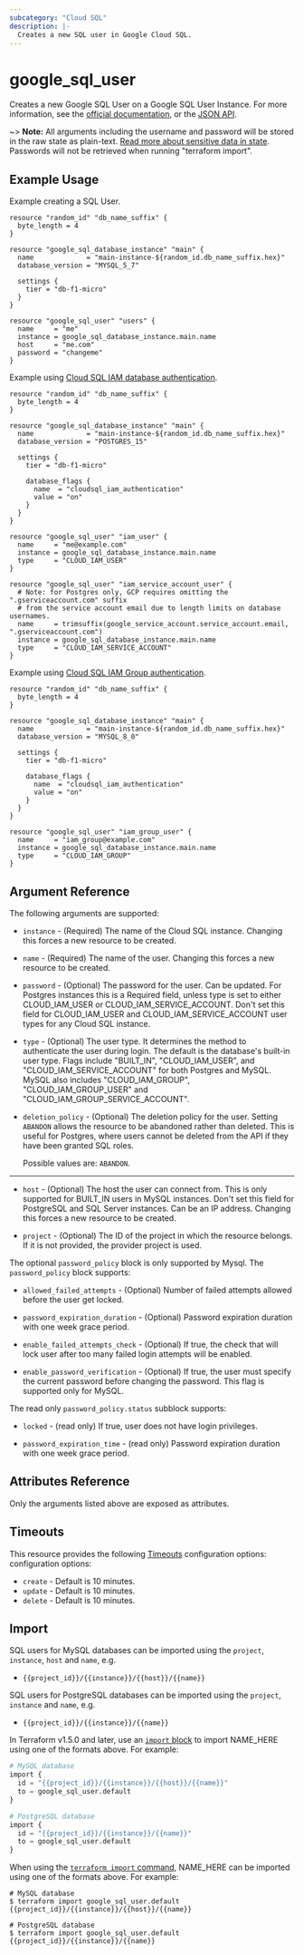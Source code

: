 ```yaml
---
subcategory: "Cloud SQL"
description: |-
  Creates a new SQL user in Google Cloud SQL.
---
```


# google_sql_user

Creates a new Google SQL User on a Google SQL User Instance. For more information, see the [official documentation](https://cloud.google.com/sql/), or the [JSON API](https://cloud.google.com/sql/docs/admin-api/v1beta4/users).

~> **Note:** All arguments including the username and password will be stored in the raw state as plain-text.
[Read more about sensitive data in state](https://www.terraform.io/language/state/sensitive-data). Passwords will not be retrieved when running
"terraform import".

## Example Usage

Example creating a SQL User.

```hcl
resource "random_id" "db_name_suffix" {
  byte_length = 4
}

resource "google_sql_database_instance" "main" {
  name             = "main-instance-${random_id.db_name_suffix.hex}"
  database_version = "MYSQL_5_7"

  settings {
    tier = "db-f1-micro"
  }
}

resource "google_sql_user" "users" {
  name     = "me"
  instance = google_sql_database_instance.main.name
  host     = "me.com"
  password = "changeme"
}
```

Example using [Cloud SQL IAM database authentication](https://cloud.google.com/sql/docs/mysql/authentication).

```hcl
resource "random_id" "db_name_suffix" {
  byte_length = 4
}

resource "google_sql_database_instance" "main" {
  name             = "main-instance-${random_id.db_name_suffix.hex}"
  database_version = "POSTGRES_15"

  settings {
    tier = "db-f1-micro"

    database_flags {
      name  = "cloudsql_iam_authentication"
      value = "on"
    }
  }
}

resource "google_sql_user" "iam_user" {
  name     = "me@example.com"
  instance = google_sql_database_instance.main.name
  type     = "CLOUD_IAM_USER"
}

resource "google_sql_user" "iam_service_account_user" {
  # Note: for Postgres only, GCP requires omitting the ".gserviceaccount.com" suffix
  # from the service account email due to length limits on database usernames.
  name     = trimsuffix(google_service_account.service_account.email, ".gserviceaccount.com")
  instance = google_sql_database_instance.main.name
  type     = "CLOUD_IAM_SERVICE_ACCOUNT"
}
```

Example using [Cloud SQL IAM Group authentication](https://cloud.google.com/sql/docs/mysql/iam-authentication#iam-group-auth).

```hcl
resource "random_id" "db_name_suffix" {
  byte_length = 4
}

resource "google_sql_database_instance" "main" {
  name             = "main-instance-${random_id.db_name_suffix.hex}"
  database_version = "MYSQL_8_0"

  settings {
    tier = "db-f1-micro"

    database_flags {
      name  = "cloudsql_iam_authentication"
      value = "on"
    }
  }
}

resource "google_sql_user" "iam_group_user" {
  name     = "iam_group@example.com"
  instance = google_sql_database_instance.main.name
  type     = "CLOUD_IAM_GROUP"
}
```

## Argument Reference

The following arguments are supported:

* `instance` - (Required) The name of the Cloud SQL instance. Changing this
    forces a new resource to be created.

* `name` - (Required) The name of the user. Changing this forces a new resource
    to be created.

* `password` - (Optional) The password for the user. Can be updated. For Postgres
    instances this is a Required field, unless type is set to either CLOUD_IAM_USER
    or CLOUD_IAM_SERVICE_ACCOUNT. Don't set this field for CLOUD_IAM_USER
    and CLOUD_IAM_SERVICE_ACCOUNT user types for any Cloud SQL instance.

* `type` - (Optional) The user type. It determines the method to authenticate the
    user during login. The default is the database's built-in user type. Flags
    include "BUILT_IN", "CLOUD_IAM_USER", and "CLOUD_IAM_SERVICE_ACCOUNT" for both Postgres and MySQL.
    MySQL also includes "CLOUD_IAM_GROUP", "CLOUD_IAM_GROUP_USER" and "CLOUD_IAM_GROUP_SERVICE_ACCOUNT".

* `deletion_policy` - (Optional) The deletion policy for the user.
    Setting `ABANDON` allows the resource to be abandoned rather than deleted. This is useful
    for Postgres, where users cannot be deleted from the API if they have been granted SQL roles.

    Possible values are: `ABANDON`.

- - -

* `host` - (Optional) The host the user can connect from. This is only supported
    for BUILT_IN users in MySQL instances. Don't set this field for PostgreSQL and SQL Server instances.
    Can be an IP address. Changing this forces a new resource to be created.

* `project` - (Optional) The ID of the project in which the resource belongs. If it
    is not provided, the provider project is used.

The optional `password_policy` block is only supported by Mysql. The `password_policy` block supports:

* `allowed_failed_attempts` - (Optional) Number of failed attempts allowed before the user get locked.

* `password_expiration_duration` - (Optional) Password expiration duration with one week grace period.

* `enable_failed_attempts_check` - (Optional) If true, the check that will lock user after too many failed login attempts will be enabled.

* `enable_password_verification` - (Optional) If true, the user must specify the current password before changing the password. This flag is supported only for MySQL.

The read only `password_policy.status` subblock supports:

* `locked` - (read only) If true, user does not have login privileges.

* `password_expiration_time` - (read only) Password expiration duration with one week grace period.

## Attributes Reference

Only the arguments listed above are exposed as attributes.

## Timeouts

This resource provides the following
[Timeouts](https://developer.hashicorp.com/terraform/plugin/sdkv2/resources/retries-and-customizable-timeouts) configuration options: configuration options:

- `create` - Default is 10 minutes.
- `update` - Default is 10 minutes.
- `delete` - Default is 10 minutes.

## Import

SQL users for MySQL databases can be imported using the `project`, `instance`, `host` and `name`, e.g.

* `{{project_id}}/{{instance}}/{{host}}/{{name}}`

SQL users for PostgreSQL databases can be imported using the `project`, `instance` and `name`, e.g.

* `{{project_id}}/{{instance}}/{{name}}`

In Terraform v1.5.0 and later, use an [`import` block](https://developer.hashicorp.com/terraform/language/import) to import NAME_HERE using one of the formats above. For example:

```tf
# MySQL database
import {
  id = "{{project_id}}/{{instance}}/{{host}}/{{name}}"
  to = google_sql_user.default
}

# PostgreSQL database
import {
  id = "{{project_id}}/{{instance}}/{{name}}"
  to = google_sql_user.default
}
```

When using the [`terraform import` command](https://developer.hashicorp.com/terraform/cli/commands/import), NAME_HERE can be imported using one of the formats above. For example:

```
# MySQL database
$ terraform import google_sql_user.default {{project_id}}/{{instance}}/{{host}}/{{name}}

# PostgreSQL database
$ terraform import google_sql_user.default {{project_id}}/{{instance}}/{{name}}
```